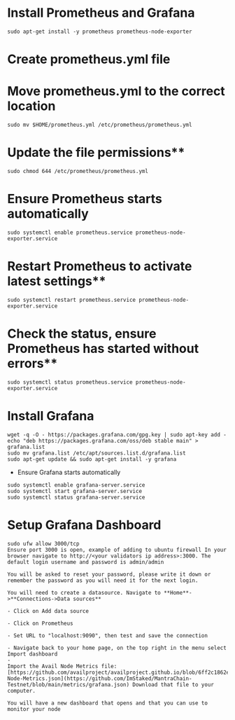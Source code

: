 # Install Prometheus and Grafana
```
sudo apt-get install -y prometheus prometheus-node-exporter
```
# Create prometheus.yml file

# Move prometheus.yml to the correct location
```
sudo mv $HOME/prometheus.yml /etc/prometheus/prometheus.yml
```
# Update the file permissions**
```
sudo chmod 644 /etc/prometheus/prometheus.yml
```
# Ensure Prometheus starts automatically
```
sudo systemctl enable prometheus.service prometheus-node-exporter.service
```
# Restart Prometheus to activate latest settings**
```
sudo systemctl restart prometheus.service prometheus-node-exporter.service
```
# Check the status, ensure Prometheus has started without errors**
```
sudo systemctl status prometheus.service prometheus-node-exporter.service
```

# Install Grafana
```
wget -q -O - https://packages.grafana.com/gpg.key | sudo apt-key add -
echo "deb https://packages.grafana.com/oss/deb stable main" > grafana.list
sudo mv grafana.list /etc/apt/sources.list.d/grafana.list
sudo apt-get update && sudo apt-get install -y grafana
```
- Ensure Grafana starts automatically
```
sudo systemctl enable grafana-server.service
sudo systemctl start grafana-server.service
sudo systemctl status grafana-server.service
```
# Setup Grafana Dashboard
```
sudo ufw allow 3000/tcp
Ensure port 3000 is open, example of adding to ubuntu firewall In your browser navigate to http://<your validators ip address>:3000. The default login username and password is admin/admin

You will be asked to reset your password, please write it down or remember the password as you will need it for the next login.

You will need to create a datasource. Navigate to **Home**->**Connections->Data sources**

- Click on Add data source

- Click on Prometheus

- Set URL to "localhost:9090", then test and save the connection

- Navigate back to your home page, on the top right in the menu select Import dashboard
- 
Import the Avail Node Metrics file: [https://github.com/availproject/availproject.github.io/blob/6ff2c1862ede87225a1b6ee296ea5762f56f4042/static/grafana/Avail-Node-Metrics.json](https://github.com/ImStaked/MantraChain-Testnet/blob/main/metrics/grafana.json) Download that file to your computer.

You will have a new dashboard that opens and that you can use to monitor your node
```

